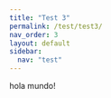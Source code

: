 ```yaml
---
title: "Test 3"
permalink: /test/test3/
nav_order: 3
layout: default
sidebar:
  nav: "test"
---
```


hola mundo!
